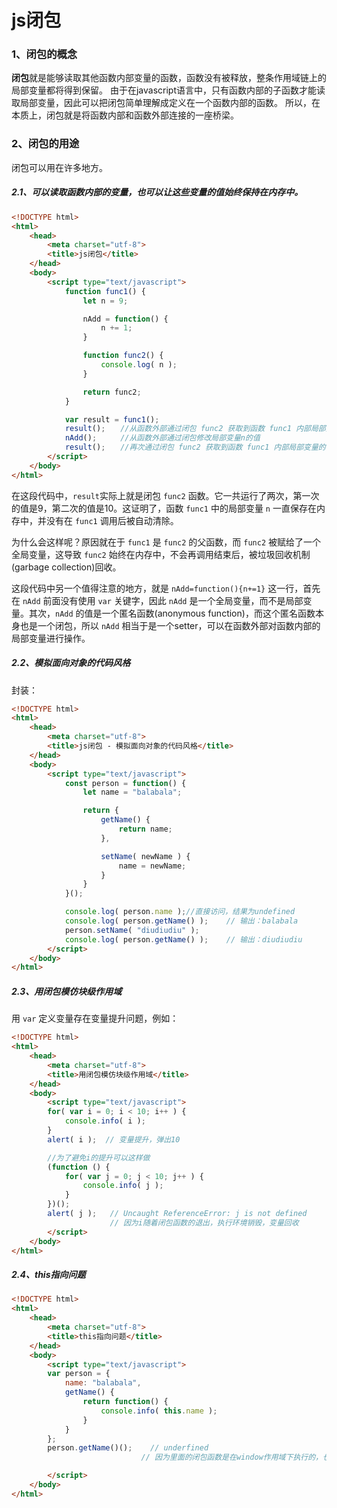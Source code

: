 # js闭包

### 1、闭包的概念

**闭包**就是能够读取其他函数内部变量的函数，函数没有被释放，整条作用域链上的局部变量都将得到保留。
由于在javascript语言中，只有函数内部的子函数才能读取局部变量，因此可以把闭包简单理解成定义在一个函数内部的函数。
所以，在本质上，闭包就是将函数内部和函数外部连接的一座桥梁。

### 2、闭包的用途
闭包可以用在许多地方。
##### 2.1、可以读取函数内部的变量，也可以让这些变量的值始终保持在内存中。

```html
<!DOCTYPE html>
<html>
    <head>
        <meta charset="utf-8">
        <title>js闭包</title>
    </head>
    <body>
        <script type="text/javascript">
            function func1() {
                let n = 9;

                nAdd = function() {
                    n += 1;
                }

                function func2() {
                    console.log( n );
                }

                return func2;
            }

            var result = func1();
            result();　　//从函数外部通过闭包 func2 获取到函数 func1 内部局部变量的值
            nAdd();　　  //从函数外部通过闭包修改局部变量n的值
            result();　　//再次通过闭包 func2 获取到函数 func1 内部局部变量的值
        </script>
    </body>
</html>
```

在这段代码中，`result`实际上就是闭包 `func2` 函数。它一共运行了两次，第一次的值是9，第二次的值是10。这证明了，函数 `func1` 中的局部变量 `n` 一直保存在内存中，并没有在 `func1` 调用后被自动清除。

为什么会这样呢？原因就在于 `func1` 是 `func2` 的父函数，而 `func2` 被赋给了一个全局变量，这导致 `func2` 始终在内存中，不会再调用结束后，被垃圾回收机制(garbage collection)回收。

这段代码中另一个值得注意的地方，就是 `nAdd=function(){n+=1}` 这一行，首先在 `nAdd` 前面没有使用 `var` 关键字，因此 `nAdd` 是一个全局变量，而不是局部变量。其次，`nAdd` 的值是一个匿名函数(anonymous function)，而这个匿名函数本身也是一个闭包，所以 `nAdd` 相当于是一个setter，可以在函数外部对函数内部的局部变量进行操作。

##### 2.2、模拟面向对象的代码风格
封装：

```html
<!DOCTYPE html>
<html>
    <head>
        <meta charset="utf-8">
        <title>js闭包 - 模拟面向对象的代码风格</title>
    </head>
    <body>
        <script type="text/javascript">
            const person = function() {
                let name = "balabala";

                return {
                    getName() {
                        return name;
                    },

                    setName( newName ) {
                        name = newName;
                    }
                }
            }();

            console.log( person.name );//直接访问，结果为undefined
            console.log( person.getName() );    // 输出：balabala
            person.setName( "diudiudiu" );
            console.log( person.getName() );    // 输出：diudiudiu
        </script>
    </body>
</html>
```

##### 2.3、用闭包模仿块级作用域

用 `var` 定义变量存在变量提升问题，例如：

```html
<!DOCTYPE html>
<html>
    <head>
        <meta charset="utf-8">
        <title>用闭包模仿块级作用域</title>
    </head>
    <body>
        <script type="text/javascript">
        for( var i = 0; i < 10; i++ ) {
            console.info( i );
        }
        alert( i );  // 变量提升，弹出10

        //为了避免i的提升可以这样做
        (function () {
            for( var j = 0; j < 10; j++ ) {
                console.info( j );
            }
        })();
        alert( j );   // Uncaught ReferenceError: j is not defined
                      // 因为i随着闭包函数的退出，执行环境销毁，变量回收
        </script>
    </body>
</html>
```

##### 2.4、this指向问题
```html
<!DOCTYPE html>
<html>
    <head>
        <meta charset="utf-8">
        <title>this指向问题</title>
    </head>
    <body>
        <script type="text/javascript">
        var person = {
            name: "balabala",
            getName() {
                return function() {
                    console.info( this.name );
                }
            }
        };
        person.getName()();    // underfined
                             // 因为里面的闭包函数是在window作用域下执行的，也就是说，this指向window

        </script>
    </body>
</html>
```
